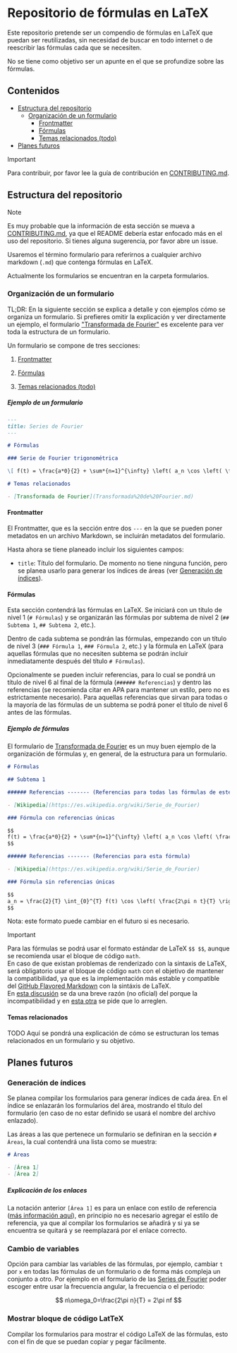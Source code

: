 # Repositorio de fórmulas en LaTeX

Este repositorio pretende ser un compendio de fórmulas en LaTeX que puedan ser reutilizadas, sin necesidad de buscar en todo internet o de reescribir las fórmulas cada que se necesiten.

No se tiene como objetivo ser un apunte en el que se profundize sobre las fórmulas.

## Contenidos

- [Estructura del repositorio](#estructura-del-repositorio)
  - [Organización de un formulario](#organización-de-un-formulario)
    - [Frontmatter](#frontmatter)
    - [Fórmulas](#fórmulas)
    - [Temas relacionados (todo)](#temas-relacionados)
- [Planes futuros](#planes-futuros)

> [!IMPORTANT]  
> Para contribuir, por favor lee la guía de contribución en [CONTRIBUTING.md](CONTRIBUTING.md).

## Estructura del repositorio

> [!NOTE]  
> Es muy probable que la información de esta sección se mueva a [CONTRIBUTING.md](CONTRIBUTING.md), ya que el README debería estar enfocado más en el uso del repositorio. Si tienes alguna sugerencia, por favor abre un issue.

Usaremos el término formulario para referirnos a cualquier archivo markdown (`.md`) que contenga fórmulas en LaTeX.

Actualmente los formularios se encuentran en la carpeta formularios.

### Organización de un formulario

TL;DR: En la siguiente sección se explica a detalle y con ejemplos cómo se organiza un formulario. Si prefieres omitir la explicación y ver directamente un ejemplo, el formulario ["Transformada de Fourier"](formularios/Transformada%20de%20Fourier.md) es excelente para ver toda la estructura de un formulario.

Un formulario se compone de tres secciones:

1. [Frontmatter](#frontmatter)

2. [Fórmulas](#fórmulas)
3. [Temas relacionados (todo)](#temas-relacionados)

##### Ejemplo de un formulario

```markdown
---
title: Series de Fourier
---

# Fórmulas

### Serie de Fourier trigonométrica

\[ f(t) = \frac{a*0}{2} + \sum*{n=1}^{\infty} \left( a_n \cos \left( \frac{2\pi n t}{T} \right) + b_n \sin \left( \frac{2\pi n t}{T} \right) \right) \]

# Temas relacionados

- [Transformada de Fourier](Transformada%20de%20Fourier.md)
```

#### Frontmatter

El Frontmatter, que es la sección entre dos `---` en la que se pueden poner metadatos en un archivo Markdown, se incluirán metadatos del formulario.

Hasta ahora se tiene planeado incluir los siguientes campos:

- `title`: Título del formulario. De momento no tiene ninguna función, pero se planea usarlo para generar los índices de áreas (ver [Generación de índices](#generación-de-índices)).

#### Fórmulas

Esta sección contendrá las fórmulas en LaTeX. Se iniciará con un título de nivel 1 (`# Fórmulas`) y se organizarán las fórmulas por subtema de nivel 2 (`## Subtema 1`, `## Subtema 2`, etc.).

Dentro de cada subtema se pondrán las fórmulas, empezando con un título de nivel 3 (`### Fórmula 1`, `### Fórmula 2`, etc.) y la fórmula en LaTeX (para aquellas fórmulas que no necesiten subtema se podrán incluir inmediatamente después del título `# Fórmulas`).

Opcionalmente se pueden incluir referencias, para lo cual se pondrá un título de nivel 6 al final de la fórmula (`###### Referencias`) y dentro las referencias (se recomienda citar en APA para mantener un estilo, pero no es estrictamente necesario). Para aquellas referencias que sirvan para todas o la mayoría de las fórmulas de un subtema se podrá poner el título de nivel 6 antes de las fórmulas.

##### Ejemplo de fórmulas

El formulario de [Transformada de Fourier](formularios/Transformada%20de%20Fourier.md) es un muy buen ejemplo de la organización de fórmulas y, en general, de la estructura para un formulario.

```markdown
# Fórmulas

## Subtema 1

###### Referencias ------- (Referencias para todas las fórmulas de este subtema)

- [Wikipedia](https://es.wikipedia.org/wiki/Serie_de_Fourier)

### Fórmula con referencias únicas

$$
f(t) = \frac{a*0}{2} + \sum*{n=1}^{\infty} \left( a_n \cos \left( \frac{2\pi n t}{T} \right) + b_n \sin \left( \frac{2\pi n t}{T} \right) \right)
$$

###### Referencias ------- (Referencias para esta fórmula)

- [Wikipedia](https://es.wikipedia.org/wiki/Serie_de_Fourier)

### Fórmula sin referencias únicas

$$
a_n = \frac{2}{T} \int_{0}^{T} f(t) \cos \left( \frac{2\pi n t}{T} \right) \, dt
$$
```

Nota: este formato puede cambiar en el futuro si es necesario.

> [!IMPORTANT]  
> Para las fórmulas se podrá usar el formato estándar de LaTeX `$$ $$`, aunque se recomienda usar el bloque de código `math`.  
> En caso de que existan problemas de renderizado con la sintaxis de LaTeX, será obligatorio usar el bloque de código `math` con el objetivo de mantener la compatibilidad, ya que es la implementación más estable y compatible del [GitHub Flavored Markdown](https://docs.github.com/en/get-started/writing-on-github/working-with-advanced-formatting/writing-mathematical-expressions#writing-expressions-as-blocks) con la sintáxis de LaTeX.  
> En [esta discusión](https://github.com/orgs/community/discussions/36984#discussioncomment-3981018) se da una breve razón (no oficial) del porque la incompatibilidad y en [esta otra](https://github.com/orgs/community/discussions/87461) se pide que lo arreglen.

#### Temas relacionados

TODO Aquí se pondrá una explicación de cómo se estructuran los temas relacionados en un formulario y su objetivo.

## Planes futuros

### Generación de índices

Se planea compilar los formularios para generar índices de cada área. En el índice se enlazarán los formularios del área, mostrando el título del formulario (en caso de no estar definido se usará el nombre del archivo enlazado).

Las áreas a las que pertenece un formulario se definiran en la sección `# Áreas`, la cual contendrá una lista como se muestra:

```markdown
# Áreas

- [Área 1]
- [Área 2]
```

##### Explicación de los enlaces

La notación anterior `[Área 1]` es para un enlace con estilo de referencia ([más información aquí](https://www.markdownguide.org/basic-syntax/#reference-style-links)), en principio no es necesario agregar el estilo de referencia, ya que al compilar los formularios se añadirá y si ya se encuentra se quitará y se reemplazará por el enlace correcto.

### Cambio de variables

Opción para cambiar las variables de las fórmulas, por ejemplo, cambiar `t` por `x` en todas las fórmulas de un formulario o de forma más compleja un conjunto a otro. Por ejemplo en el formulario de las [Series de Fourier](formularios/Series%20de%20Fourier.md) poder escoger entre usar la frecuencia angular, la frecuencia o el periodo:

$$
n\omega_0=\frac{2\pi n}{T} = 2\pi nf
$$

### Mostrar bloque de código LatTeX

Compilar los formularios para mostrar el código LaTeX de las fórmulas, esto con el fin de que se puedan copiar y pegar fácilmente.
